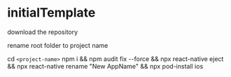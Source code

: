 # initialTemplate

download the repository

rename root folder to project name

cd `<project-name>`
npm i && npm audit fix --force && npx react-native eject && npx react-native rename "New AppName" && npx pod-install ios
